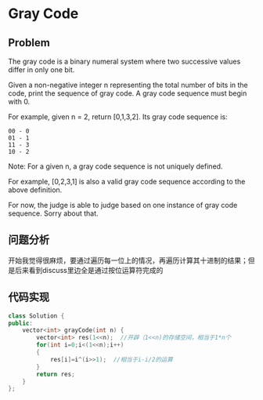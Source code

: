 # Gray Code
## Problem
The gray code is a binary numeral system where two successive values differ in only one bit.

Given a non-negative integer n representing the total number of bits in the code, print the sequence of gray code. A gray code sequence must begin with 0.

For example, given n = 2, return [0,1,3,2]. Its gray code sequence is:
````
00 - 0
01 - 1
11 - 3
10 - 2
````
Note:
For a given n, a gray code sequence is not uniquely defined.

For example, [0,2,3,1] is also a valid gray code sequence according to the above definition.

For now, the judge is able to judge based on one instance of gray code sequence. Sorry about that.
## 问题分析
开始我觉得很麻烦，要通过遍历每一位上的情况，再遍历计算其十进制的结果；但是后来看到discuss里边全是通过按位运算符完成的
## 代码实现
```C++
class Solution {
public:
    vector<int> grayCode(int n) {
        vector<int> res(1<<n);  //开辟（1<<n)的存储空间，相当于1*n个
        for(int i=0;i<(1<<n);i++)
        {
            res[i]=i^(i>>1);  //相当于i-i/2的运算
        }
        return res;
    }
};
```
